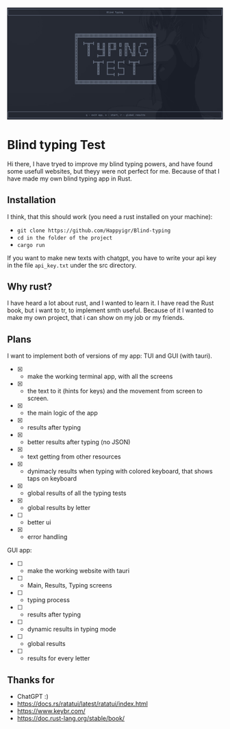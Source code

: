 ![main_screen.png](main_screen.png)

# Blind typing Test

Hi there, I have tryed to improve my blind typing powers, and have found some usefull websites, but theyy were not perfect for me. Because of that I have made my own blind typing app in Rust.

## Installation

I think, that this should work (you need a rust installed on your machine):
- `git clone https://github.com/Happyigr/Blind-typing`
- `cd in the folder of the project`
- `cargo run`

If you want to make new texts with chatgpt, you have to write your api key in the file `api_key.txt` under the src directory.

## Why rust?

I have heard a lot about rust, and I wanted to learn it. I have read the Rust book, but i want to tr, to implement smth useful. Because of it I wanted to make my own project, that i can show on my job or my friends.

## Plans

I want to implement both of versions of my app: TUI and GUI (with tauri).

- [x] - make the working terminal app, with all the screens
- [x] - the text to it (hints for keys) and the movement from screen to screen.
- [x] - the main logic of the app
- [x] - results after typing
- [x] - better results after typing (no JSON)
- [x] - text getting from other resources
- [x] - dynimacly results when typing with colored keyboard, that shows taps on keyboard
- [x] - global results of all the typing tests
- [x] - global results by letter
- [ ] - better ui
- [x] - error handling

GUI app:
- [ ] - make the working website with tauri
- [ ] - Main, Results, Typing screens
- [ ] - typing process
- [ ] - results after typing
- [ ] - dynamic results in typing mode
- [ ] - global results
- [ ] - results for every letter

## Thanks for

- ChatGPT :)
- https://docs.rs/ratatui/latest/ratatui/index.html
- https://www.keybr.com/
- https://doc.rust-lang.org/stable/book/

